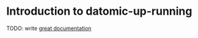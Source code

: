 # Introduction to datomic-up-running

TODO: write [great documentation](http://jacobian.org/writing/what-to-write/)
